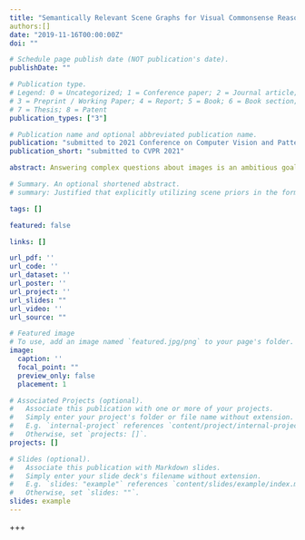 ```yaml
---
title: "Semantically Relevant Scene Graphs for Visual Commonsense Reasoning (submitted to CVPR 2021)"
authors:[]
date: "2019-11-16T00:00:00Z"
doi: ""

# Schedule page publish date (NOT publication's date).
publishDate: ""

# Publication type.
# Legend: 0 = Uncategorized; 1 = Conference paper; 2 = Journal article;
# 3 = Preprint / Working Paper; 4 = Report; 5 = Book; 6 = Book section;
# 7 = Thesis; 8 = Patent
publication_types: ["3"]

# Publication name and optional abbreviated publication name.
publication: "submitted to 2021 Conference on Computer Vision and Pattern Recognition"
publication_short: "submitted to CVPR 2021"

abstract: Answering complex questions about images is an ambitious goal for machine intelligence, which requires a joint understanding of images, text, and commonsense knowledge, as well as a strong reasoning ability. Recently, multi-modal transformers have made a great progress in the task of Visual Commonsense Reasoning (VCR), by jointly understanding visual objects and text tokens through layers of cross-modality attention. However, these approaches do not utilize the rich structure of the scene and the interactions between objects which are essential in answering complex commonsense questions. In this work, we propose a Graph Vision-Language BERT Model (GVL-BERT) that can exploit the graph structure of visual scene graphs, in order to enrich the visual information that is used by transformers. Moreover, we propose a novel method to train scene graph generation models using textual annotations in a weakly-supervised manner, in order to adapt scene graph models to downstream applications without annotation effort. Different from traditional scene graphs, our proposed model can capture visual concepts that are semantically more relevant to the VCR domain. We further devise a concept selection mechanism to prune generated scene graphs given an input question, to create more semantically relevant input which facilitates the reasoning process. Extensive experiments on the challenging task of VCR show significant performance boost compared with the state-of-the-art methods, and prove the efficacy of each proposed component.

# Summary. An optional shortened abstract.
# summary: Justified that explicitly utilizing scene priors in the form of semantic scene completion with self-calibrated confidence estimation and spatial action map could help object-goal navigation.

tags: []

featured: false

links: []

url_pdf: ''
url_code: ''
url_dataset: ''
url_poster: ''
url_project: ''
url_slides: ""
url_video: ''
url_source: ""

# Featured image
# To use, add an image named `featured.jpg/png` to your page's folder. 
image:
  caption: ''
  focal_point: ""
  preview_only: false
  placement: 1

# Associated Projects (optional).
#   Associate this publication with one or more of your projects.
#   Simply enter your project's folder or file name without extension.
#   E.g. `internal-project` references `content/project/internal-project/index.md`.
#   Otherwise, set `projects: []`.
projects: []

# Slides (optional).
#   Associate this publication with Markdown slides.
#   Simply enter your slide deck's filename without extension.
#   E.g. `slides: "example"` references `content/slides/example/index.md`.
#   Otherwise, set `slides: ""`.
slides: example
---
```



+++

